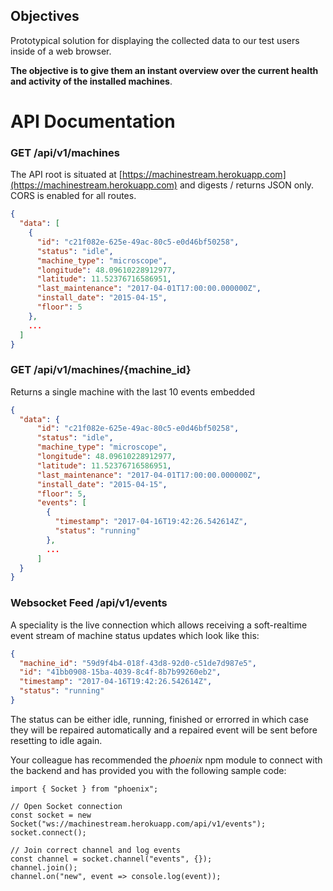 ## Objectives

Prototypical solution for displaying the collected data to our test users inside of a web browser.

**The objective is to give them an instant overview over the current health and activity of the installed machines**.

# API Documentation

### GET /api/v1/machines

The API root is situated at [https://machinestream.herokuapp.com](https://machinestream.herokuapp.com)
and digests / returns JSON only. CORS is enabled for all routes.

```json
{
  "data": [
    {
      "id": "c21f082e-625e-49ac-80c5-e0d46bf50258",
      "status": "idle",
      "machine_type": "microscope",
      "longitude": 48.09610228912977,
      "latitude": 11.52376716586951,
      "last_maintenance": "2017-04-01T17:00:00.000000Z",
      "install_date": "2015-04-15",
      "floor": 5
    },
    ...
  ]
}
```

### GET /api/v1/machines/{machine_id}

Returns a single machine with the last 10 events embedded

```json
{
  "data": {
      "id": "c21f082e-625e-49ac-80c5-e0d46bf50258",
      "status": "idle",
      "machine_type": "microscope",
      "longitude": 48.09610228912977,
      "latitude": 11.52376716586951,
      "last_maintenance": "2017-04-01T17:00:00.000000Z",
      "install_date": "2015-04-15",
      "floor": 5,
      "events": [
        {
          "timestamp": "2017-04-16T19:42:26.542614Z",
          "status": "running"
        },
        ...
      ]
  }
}
```

### Websocket Feed /api/v1/events

A speciality is the live connection which allows receiving a soft-realtime event stream of machine status updates which look like this:

```json
{
  "machine_id": "59d9f4b4-018f-43d8-92d0-c51de7d987e5",
  "id": "41bb0908-15ba-4039-8c4f-8b7b99260eb2",
  "timestamp": "2017-04-16T19:42:26.542614Z",
  "status": "running"
}
```

The status can be either idle, running, finished or errorred in which case they will be repaired automatically and a repaired event will be sent before resetting to idle again.

Your colleague has recommended the *phoenix* npm module to connect with the backend and has provided you with the following sample code:

```code
import { Socket } from "phoenix";

// Open Socket connection
const socket = new Socket("ws://machinestream.herokuapp.com/api/v1/events");
socket.connect();

// Join correct channel and log events
const channel = socket.channel("events", {});
channel.join();
channel.on("new", event => console.log(event));
```